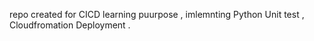repo created for CICD learning puurpose , imlemnting Python Unit test , Cloudfromation Deployment .
